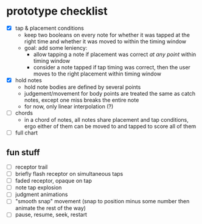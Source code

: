 # prototype checklist

- [x] tap & placement conditions
	- keep two booleans on every note for whether it was tapped at the right time and whether it was moved to within the timing window
	- goal: add some leniency:
		- allow tapping a note if placement was correct _at any point_ within timing window
		- consider a note tapped if tap timing was correct, then the user moves to the right placement within timing window
- [x] hold notes
	- hold note bodies are defined by several points
	- judgement/movement for body points are treated the same as catch notes,
	  except one miss breaks the entire note
	- for now, only linear interpolation (?)
- [ ] chords
	- in a chord of notes, all notes share placement and tap conditions, ergo either of them can be moved to and tapped to score all of them
- [ ] full chart

## fun stuff

- [ ] receptor trail
- [ ] briefly flash receptor on simultaneous taps
- [ ] faded receptor, opaque on tap
- [ ] note tap explosion
- [ ] judgment animations
- [ ] "smooth snap" movement (snap to position minus some number then animate the rest of the way)
- [ ] pause, resume, seek, restart
